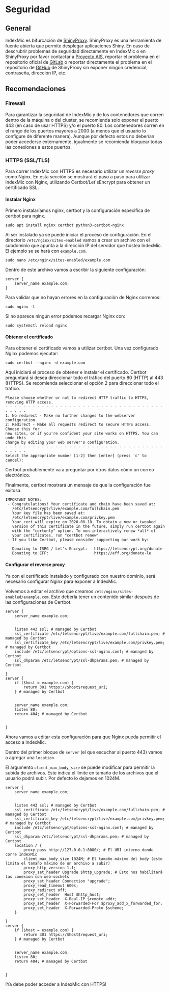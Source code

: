 # Seguridad

## General

IndexMic es bifurcación de [ShinyProxy](https://www.shinyproxy.io/). ShinyProxy es una
herramienta de fuente abierta que permite desplegar aplicaciones Shiny. En caso de
descrubrir problemas de seguridad directamente en IndexMic o en ShinyProxy por favor
contactar a [Proyecto AIS](soporte@proyais.com), reportar el problema en el repositorio
oficial de [GitLab](https://gitlab.proyais.com/proyectoais/indexmic) o reportar directamente
el problema en el repositorio de [GitHub](https://github.com/openanalytics/shinyproxy/issues)
de ShinyProxy sin exponer ningún credencial, contraseña, dirección IP, etc.

## Recomendaciones

### Firewall

Para garantizar la seguridad de IndexMic y de los contenedores que corren dentro de la
máquina o del cluster, se recomienda solo exponer el puerto 443 (en caso de usar HTTPS)
y/o el puerto 80. Los contenedores corren en el rango de los puertos mayores a 2000
(a menos que el usuario lo configure de diferente manera). Aunque por defecto
estos no deberían poder accederse externamente, igualmente se recomienda bloquear
todas las conexiones a estos puertos.

### HTTPS (SSL/TLS)

Para correr IndexMic con HTTPS es necesario utilizar un _reverse proxy_ como Nginx.
En esta sección se mostrará el paso a paso para utilizar IndexMic con Nginx,
utilizando Certbot/Let'sEncrypt para obtener un certificado SSL.

#### Instalar Nginx

Primero instalaríamos nginx, certbot y la configuración especifica de certbot
para nginx.

```
sudo apt install nginx certbot python3-certbot-nginx
```

Al ser instalado ya se puede iniciar el proceso de configuración. En el
directorio `/etc/nginx/sites-enabled` vamos a crear un archivo
con el subdominio que apunta a la dirección IP del servidor
que hostea IndexMic. El ejemplo se se hará con `example.com`.

```
sudo nano /etc/nginx/sites-enabled/example.com
```

Dentro de este archivo vamos a escribir la siguiente configuración:

```
server {
    server_name example.com;
}
```

Para validar que no hayan errores en la configuración de Nginx corremos:

```
sudo nginx -t
```

Si no aparece ningún error podemos recargar Nginx con:

```
sudo systemctl reload nginx
```

#### Obtener el certificado

Para obtener el certificado vamos a utilizar certbot. Una vez configurado Nginx
podemos ejecutar:

```
sudo certbot --nginx -d example.com
```

Aquí iniciará el proceso de obtener e instalar el certificado. Certbot
preguntará si desea direccionar todo el tráfico del puerto 80 (HTTP)
al 443 (HTTPS). Se recomienda seleccionar el opción 2 para direccionar
todo el tráfico.

```
Please choose whether or not to redirect HTTP traffic to HTTPS, removing HTTP access.
- - - - - - - - - - - - - - - - - - - - - - - - - - - - - - - - - - - - - - - -
1: No redirect - Make no further changes to the webserver configuration.
2: Redirect - Make all requests redirect to secure HTTPS access. Choose this for
new sites, or if you're confident your site works on HTTPS. You can undo this
change by editing your web server's configuration.
- - - - - - - - - - - - - - - - - - - - - - - - - - - - - - - - - - - - - - - -
Select the appropriate number [1-2] then [enter] (press 'c' to cancel):
```

Certbot probablemente va a preguntar por otros datos cómo un correo electrónico.

Finalmente, certbot mostrará un mensaje de que la configuración fue exitosa.

```
IMPORTANT NOTES:
 - Congratulations! Your certificate and chain have been saved at:
   /etc/letsencrypt/live/example.com/fullchain.pem
   Your key file has been saved at:
   /etc/letsencrypt/live/example.com/privkey.pem
   Your cert will expire on 2020-08-18. To obtain a new or tweaked
   version of this certificate in the future, simply run certbot again
   with the "certonly" option. To non-interactively renew *all* of
   your certificates, run "certbot renew"
 - If you like Certbot, please consider supporting our work by:

   Donating to ISRG / Let's Encrypt:   https://letsencrypt.org/donate
   Donating to EFF:                    https://eff.org/donate-le
```

#### Configurar el reverse proxy

Ya con el certificado instalado y configurado con nuestro dominio,
será necesario configurar Nginx para exponer a IndexMic.

Volvemos a editar el archivo que creamos `/etc/nginx/sites-enabled/example.com`.
Este debería tener un contenido similar después de las configuraciones
de Certbot.

```
server {
	server_name example.com;


    listen 443 ssl; # managed by Certbot
    ssl_certificate /etc/letsencrypt/live/example.com/fullchain.pem; # managed by Certbot
    ssl_certificate_key /etc/letsencrypt/live/example.com/privkey.pem; # managed by Certbot
    include /etc/letsencrypt/options-ssl-nginx.conf; # managed by Certbot
    ssl_dhparam /etc/letsencrypt/ssl-dhparams.pem; # managed by Certbot

}
server {
    if ($host = example.com) {
        return 301 https://$host$request_uri;
    } # managed by Certbot


	server_name example.com;
    listen 80;
    return 404; # managed by Certbot


}
```

Ahora vamos a editar esta configuración para que Nginx pueda
permitir el acceso a IndexMic.

Dentro del primer bloque de `server` (el que escuchar al puerto 443)
vamos a agregar una `location`.

El argumento `client_max_body_size` se puede modificar para permitir
la subida de archivos. Este indica el límite en tamaño de los archivos
que el usuario podrá subir. Por defecto lo dejamos en 1024M.

```
server {
	server_name example.com;


    listen 443 ssl; # managed by Certbot
    ssl_certificate /etc/letsencrypt/live/example.com/fullchain.pem; # managed by Certbot
    ssl_certificate_key /etc/letsencrypt/live/example.com/privkey.pem; # managed by Certbot
    include /etc/letsencrypt/options-ssl-nginx.conf; # managed by Certbot
    ssl_dhparam /etc/letsencrypt/ssl-dhparams.pem; # managed by Certbot
    location / {
	    proxy_pass http://127.0.0.1:8080/; # El URI interno donde corre IndexMic
	    client_max_body_size 1024M; # El tamaño máximo del body (esto limita el tamaño máximo de un archivo a subir)
	    proxy_http_version 1.1;
	    proxy_set_header Upgrade $http_upgrade; # Esto nos habilitará las conexion con web-sockets
	    proxy_set_header Connection "upgrade";
	    proxy_read_timeout 600s;
	    proxy_redirect off;
	    proxy_set_header  Host $http_host;
	    proxy_set_header  X-Real-IP $remote_addr;
	    proxy_set_header  X-Forwarded-For $proxy_add_x_forwarded_for;
	    proxy_set_header  X-Forwarded-Proto $scheme;
    }

}
server {
    if ($host = example.com) {
        return 301 https://$host$request_uri;
    } # managed by Certbot


	server_name example.com;
    listen 80;
    return 404; # managed by Certbot


}
```

!Ya debe poder acceder a IndexMic con HTTPS!
